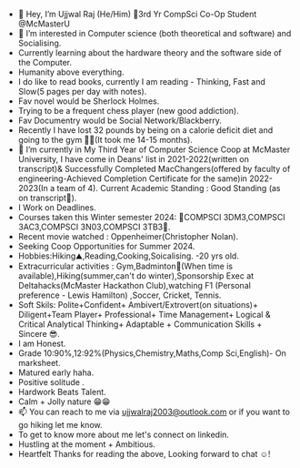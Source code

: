 - 👋 Hey, I’m Ujjwal Raj (He/Him) 🧿3rd Yr CompSci Co-Op Student @McMasterU
- 👀 I’m interested in Computer science (both theoretical and software) and Socialising.
- Currently learning about the hardware theory and the software side of the Computer. 
- Humanity above everything.
- I do like to read books, currently I am reading - Thinking, Fast and Slow(5 pages per day with notes).
- Fav novel would be Sherlock Holmes.
- Trying to be a frequent chess player (new good addiction). 
- Fav Documentry would be Social Network/Blackberry.
- Recently I have lost 32 pounds by being on a calorie deficit diet and going to the gym 🏋️‍♀️(It took me 14-15 months). 
- 🌱 I’m currently in My Third Year of Computer Science Coop at McMaster University, I have come in Deans' list in 2021-2022(written on transcript)& Successfully Completed MacChangers(offered by faculty of engineering-Achieved Completion Certificate for the same)in 2022-2023(In a team of 4). Current Academic Standing : Good Standing (as on transcript🧿).
- I Work on Deadlines. 
- Courses taken this Winter semester 2024: 🧿COMPSCI 3DM3,COMPSCI 3AC3,COMPSCI 3N03,COMPSCI 3TB3🧿.
- Recent movie watched : Oppenheimer(Christopher Nolan).
- Seeking Coop Opportunities for Summer 2024.
- Hobbies:Hiking⛰️,Reading,Cooking,Soicalising.
-20 yrs old.
- Extracurricular activities : Gym,Badminton🏸(When time is available),Hiking(summer,can't do winter),Sponsorship Exec at Deltahacks(McMaster Hackathon Club),watching F1 (Personal preference - Lewis Hamilton) ,Soccer, Cricket, Tennis.
- Soft Skils: Polite+Confident+ Ambivert/Extrovert(on situations)+ Diligent+Team Player+ Professional+ Time Management+ Logical & Critical Analytical Thinking+ Adaptable + Communication Skills + Sincere 😎. 
- I am Honest.
- Grade 10:90%,12:92%(Physics,Chemistry,Maths,Comp Sci,English)- On marksheet. 
- Matured early haha.
- Positive solitude . 
- Hardwork Beats Talent.
- Calm + Jolly nature 😁😁
- 📫 You can reach to me via ujjwalraj2003@outlook.com or if you want to go hiking let me know.
- To get to know more about me let's connect on linkedin.
- Hustling at the moment + Ambitious.
- Heartfelt Thanks for reading the above, Looking forward to chat ☺️!

<!---
UjjwalRaj18/UjjwalRaj18 is a ✨ special ✨ repository because its `README.md` (this file) appears on your GitHub profile.
You can click the Preview link to take a look at your changes.
--->
